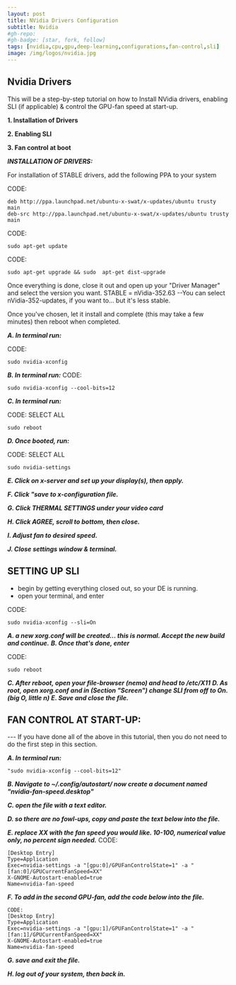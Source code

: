 ```yaml
---
layout: post
title: NVidia Drivers Configuration
subtitle: Nvidia
#gh-repo:
#gh-badge: [star, fork, follow]
tags: [nvidia,cpu,gpu,deep-learning,configurations,fan-control,sli]
image: /img/logos/nvidia.jpg
---
```

## Nvidia Drivers

This will be a step-by-step tutorial on how to Install NVidia drivers, enabling SLI (if applicable) & control the GPU-fan speed at start-up.

**1. Installation of Drivers**

**2. Enabling SLI**

**3. Fan control at boot**


***INSTALLATION OF DRIVERS:***

For installation of STABLE drivers, add the following PPA to your system

CODE:

	deb http://ppa.launchpad.net/ubuntu-x-swat/x-updates/ubuntu trusty main
	deb-src http://ppa.launchpad.net/ubuntu-x-swat/x-updates/ubuntu trusty main

CODE:

	sudo apt-get update


CODE:

	sudo apt-get upgrade && sudo  apt-get dist-upgrade


Once everything is done, close it out and open up your "Driver Manager" and select the version you want.
STABLE = nVidia-352.63
--You can select nVidia-352-updates, if you want to... but it's less stable.

Once you've chosen, let it install and complete (this may take a few minutes) then reboot when completed.

***A. In terminal run:***

CODE:  

	sudo nvidia-xconfig


***B. In terminal run:***
CODE:

	sudo nvidia-xconfig --cool-bits=12

***C. In terminal run:***

CODE: SELECT ALL

    sudo reboot

***D. Once booted, run:***

CODE: SELECT ALL

	sudo nvidia-settings

***E. Click on x-server and set up your display(s), then apply.***

***F. Click "save to x-configuration file.***

***G. Click THERMAL SETTINGS under your video card***

***H. Click AGREE, scroll to bottom, then close.***

***I. Adjust fan to desired speed.***

***J. Close settings window & terminal.***



## SETTING UP SLI

- begin by getting everything closed out, so your DE is running.
- open your terminal, and enter

CODE:

	sudo nvidia-xconfig --sli=On

***A. a new xorg.conf will be created... this is normal. Accept the new build and continue.***
***B. Once that's done, enter***

CODE:

	sudo reboot

***C. After reboot, open your file-browser (nemo) and head to /etc/X11***
***D. As root, open xorg.conf and in (Section "Screen") change SLI from off to On. (big O, little n)***
***E. Save and close the file.***











## FAN CONTROL AT START-UP:
--- If you have done all of the above in this tutorial, then you do not need to do the first step in this section.

***A. In terminal run:***

	"sudo nvidia-xconfig --cool-bits=12"

***B. Navigate to ~/.config/autostart/ now create a document named "nvidia-fan-speed.desktop"***

***C. open the file with a text editor.***

***D. so there are no fowl-ups, copy and paste the text below into the file.***

***E. replace XX with the fan speed you would like. 10-100, numerical value only, no percent sign needed.***
CODE:  

    [Desktop Entry]
	Type=Application
	Exec=nvidia-settings -a "[gpu:0]/GPUFanControlState=1" -a "[fan:0]/GPUCurrentFanSpeed=XX"
	X-GNOME-Autostart-enabled=true
	Name=nvidia-fan-speed

***F. To add in the second GPU-fan, add the code below into the file.***

    CODE:  
	[Desktop Entry]
	Type=Application
	Exec=nvidia-settings -a "[gpu:1]/GPUFanControlState=1" -a "[fan:1]/GPUCurrentFanSpeed=XX"
	X-GNOME-Autostart-enabled=true
	Name=nvidia-fan-speed

***G. save and exit the file.***

***H. log out of your system, then back in.***
